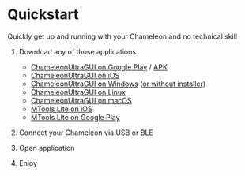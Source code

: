 # Quickstart

Quickly get up and running with your Chameleon and no technical skill

1. Download any of those applications
   
   - [ChameleonUltraGUI on Google Play](https://play.google.com/store/apps/details?id=io.chameleon.ultra) / [APK](https://nightly.link/GameTec-live/ChameleonUltraGUI/workflows/buildapp/main/apk.zip)
   - [ChameleonUltraGUI on iOS](https://apps.apple.com/dk/app/chameleon-ultra-gui/id6462919364)
   - [ChameleonUltraGUI on Windows](https://nightly.link/GameTec-live/ChameleonUltraGUI/workflows/buildapp/main/windows-installer.zip) ([or without installer](https://nightly.link/GameTec-live/ChameleonUltraGUI/workflows/buildapp/main/windows.zip))
   - [ChameleonUltraGUI on Linux](https://nightly.link/GameTec-live/ChameleonUltraGUI/workflows/buildapp/main/linux.zip)
   - [ChameleonUltraGUI on macOS](https://apps.apple.com/app/chameleon-ultra-gui/id6462919364)
   - [MTools Lite on iOS](https://apps.apple.com/app/mtools-ble-rfid-reader/id1531345398)
   - [MTools Lite on Google Play](https://play.google.com/store/apps/details?id=com.mtoolstec.mtoolsLite) 

2. Connect your Chameleon via USB or BLE

3. Open application

4. Enjoy
